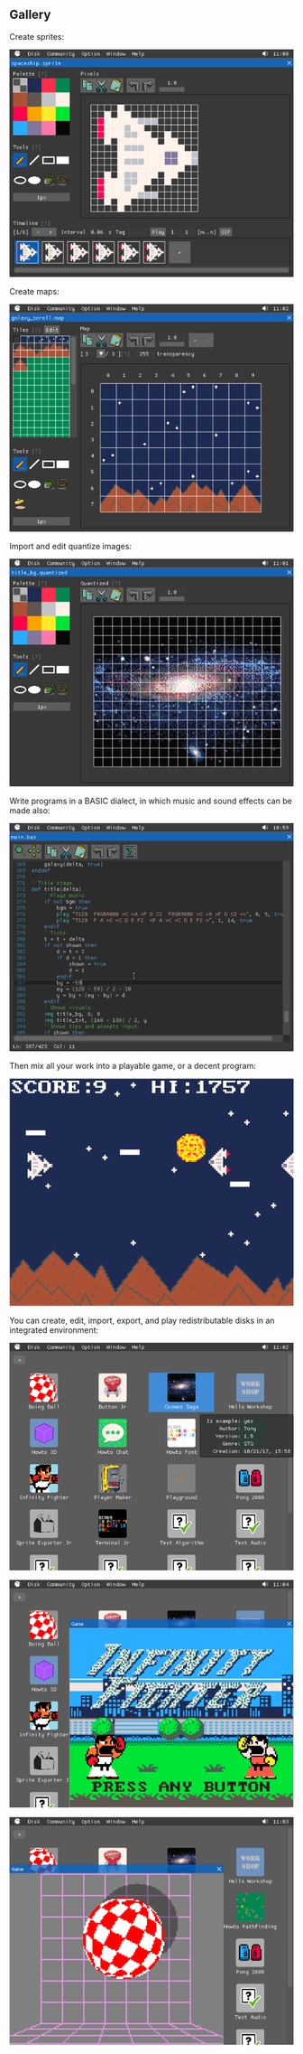 ## Gallery

Create sprites:

![](imgs/creating_sprites.png)

Create maps:

![](imgs/creating_maps.png)

Import and edit quantize images:

![](imgs/creating_images.png)

Write programs in a BASIC dialect, in which music and sound effects can be made also:

![](imgs/writing_programs.png)

Then mix all your work into a playable game, or a decent program:

![](imgs/playable_now.png)

You can create, edit, import, export, and play redistributable disks in an integrated environment:

![](imgs/integrated.png)

![](imgs/more_disks1.png)

![](imgs/more_disks2.png)
